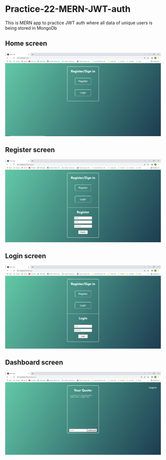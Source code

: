 # Practice-22-MERN-JWT-auth
This is MERN app to practice JWT auth where all data of unique users is being stored in MongoDb

## Home screen
![Home screen](https://github.com/Naman-Saxena1/Practice-22-MERN-JWT-auth/blob/main/screenshots/HomeScreen.PNG)

## Register screen
![Register screen](https://github.com/Naman-Saxena1/Practice-22-MERN-JWT-auth/blob/main/screenshots/RegisterScreen.PNG)

## Login screen
![Login screen](https://github.com/Naman-Saxena1/Practice-22-MERN-JWT-auth/blob/main/screenshots/LoginScreen.PNG)

## Dashboard screen
![Dashboard screen](https://github.com/Naman-Saxena1/Practice-22-MERN-JWT-auth/blob/main/screenshots/DashboardScreen.PNG)
